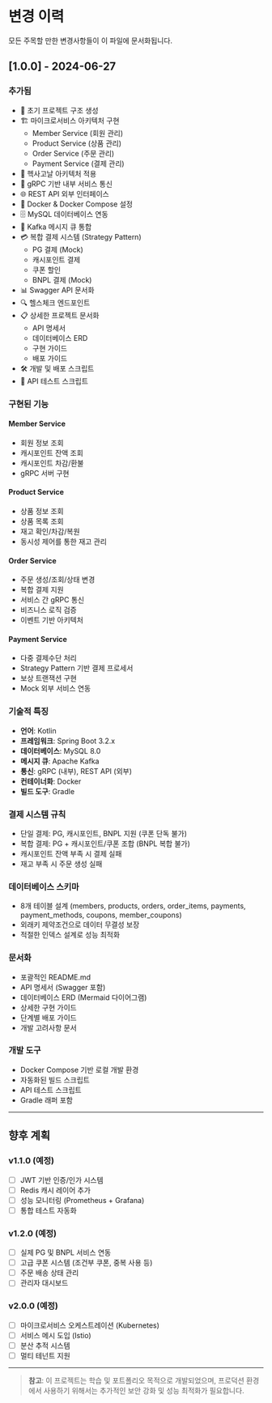 # 변경 이력

모든 주목할 만한 변경사항들이 이 파일에 문서화됩니다.

## [1.0.0] - 2024-06-27

### 추가됨
- 🎉 초기 프로젝트 구조 생성
- 🏗️ 마이크로서비스 아키텍처 구현
  - Member Service (회원 관리)
  - Product Service (상품 관리)
  - Order Service (주문 관리)
  - Payment Service (결제 관리)
- 🔧 헥사고날 아키텍처 적용
- 🚀 gRPC 기반 내부 서비스 통신
- 🌐 REST API 외부 인터페이스
- 🐳 Docker & Docker Compose 설정
- 🗄️ MySQL 데이터베이스 연동
- 📨 Kafka 메시지 큐 통합
- 💳 복합 결제 시스템 (Strategy Pattern)
  - PG 결제 (Mock)
  - 캐시포인트 결제
  - 쿠폰 할인
  - BNPL 결제 (Mock)
- 📊 Swagger API 문서화
- 🔍 헬스체크 엔드포인트
- 📋 상세한 프로젝트 문서화
  - API 명세서
  - 데이터베이스 ERD
  - 구현 가이드
  - 배포 가이드
- 🛠️ 개발 및 배포 스크립트
- 🧪 API 테스트 스크립트

### 구현된 기능

#### Member Service
- 회원 정보 조회
- 캐시포인트 잔액 조회
- 캐시포인트 차감/환불
- gRPC 서버 구현

#### Product Service
- 상품 정보 조회
- 상품 목록 조회
- 재고 확인/차감/복원
- 동시성 제어를 통한 재고 관리

#### Order Service
- 주문 생성/조회/상태 변경
- 복합 결제 지원
- 서비스 간 gRPC 통신
- 비즈니스 로직 검증
- 이벤트 기반 아키텍처

#### Payment Service
- 다중 결제수단 처리
- Strategy Pattern 기반 결제 프로세서
- 보상 트랜잭션 구현
- Mock 외부 서비스 연동

### 기술적 특징
- **언어**: Kotlin
- **프레임워크**: Spring Boot 3.2.x
- **데이터베이스**: MySQL 8.0
- **메시지 큐**: Apache Kafka
- **통신**: gRPC (내부), REST API (외부)
- **컨테이너화**: Docker
- **빌드 도구**: Gradle

### 결제 시스템 규칙
- 단일 결제: PG, 캐시포인트, BNPL 지원 (쿠폰 단독 불가)
- 복합 결제: PG + 캐시포인트/쿠폰 조합 (BNPL 복합 불가)
- 캐시포인트 잔액 부족 시 결제 실패
- 재고 부족 시 주문 생성 실패

### 데이터베이스 스키마
- 8개 테이블 설계 (members, products, orders, order_items, payments, payment_methods, coupons, member_coupons)
- 외래키 제약조건으로 데이터 무결성 보장
- 적절한 인덱스 설계로 성능 최적화

### 문서화
- 포괄적인 README.md
- API 명세서 (Swagger 포함)
- 데이터베이스 ERD (Mermaid 다이어그램)
- 상세한 구현 가이드
- 단계별 배포 가이드
- 개발 고려사항 문서

### 개발 도구
- Docker Compose 기반 로컬 개발 환경
- 자동화된 빌드 스크립트
- API 테스트 스크립트
- Gradle 래퍼 포함

---

## 향후 계획

### v1.1.0 (예정)
- [ ] JWT 기반 인증/인가 시스템
- [ ] Redis 캐시 레이어 추가
- [ ] 성능 모니터링 (Prometheus + Grafana)
- [ ] 통합 테스트 자동화

### v1.2.0 (예정)
- [ ] 실제 PG 및 BNPL 서비스 연동
- [ ] 고급 쿠폰 시스템 (조건부 쿠폰, 중복 사용 등)
- [ ] 주문 배송 상태 관리
- [ ] 관리자 대시보드

### v2.0.0 (예정)
- [ ] 마이크로서비스 오케스트레이션 (Kubernetes)
- [ ] 서비스 메시 도입 (Istio)
- [ ] 분산 추적 시스템
- [ ] 멀티 테넌트 지원

---

> **참고**: 이 프로젝트는 학습 및 포트폴리오 목적으로 개발되었으며, 
> 프로덕션 환경에서 사용하기 위해서는 추가적인 보안 강화 및 성능 최적화가 필요합니다.
